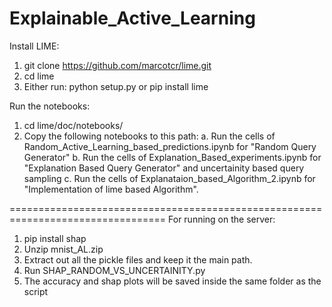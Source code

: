 # Explainable_Active_Learning

Install LIME:

1. git clone https://github.com/marcotcr/lime.git
2. cd lime
3. Either run: python setup.py or pip install lime

Run the notebooks:

1. cd lime/doc/notebooks/
2. Copy the following notebooks to this path:
    a. Run the cells of Random_Active_Learning_based_predictions.ipynb for "Random Query Generator"
    b. Run the cells of Explanation_Based_experiments.ipynb for "Explanation Based Query Generator" and uncertainity based query sampling
    c. Run the cells of Explanataion_based_Algorithm_2.ipynb for "Implementation of lime based Algorithm".



=================================================================================
For running on the server:

1. pip install shap
2. Unzip mnist_AL.zip
3. Extract out all the pickle files and keep it the main path. 
4. Run SHAP_RANDOM_VS_UNCERTAINITY.py
5. The accuracy and shap plots will be saved inside the same folder as the script
